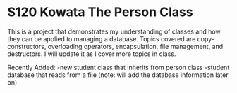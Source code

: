 # S120 Kowata The Person Class
This is a project that demonstrates my understanding of classes and how they can be applied to managing a database. Topics covered are copy-constructors, overloading operators, encapsulation, file management, and destructors. I will update it as I cover more topics in class. 

Recently Added:
-new student class that inherits from person class
-student database that reads from a file (note: will add the database information later on)
